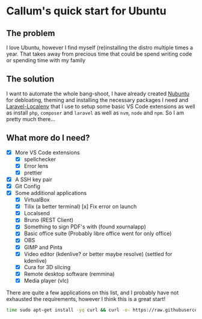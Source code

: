 # Callum's quick start for Ubuntu

## The problem

I love Ubuntu, however I find myself (re)installing the distro multiple times a year. That takes away from precious time that could be spend writing code or spending time with my family

## The solution

I want to automate the whole bang-shoot, I have already created [Nubuntu](https://github.com/calobyte/nubuntu) for debloating, theming and installing the necessary packages I need and [Laravel-Localenv](https://github.com/calobyte/laravel-localenv) that I use to setup some basic VS Code extensions as well as install `php`, `composer` and `laravel` as well as `nvm`, `node` and `npm`. So I am pretty much there...

## What more do I need?

- [x] More VS Code extensions
  - [x] spellchecker
  - [x] Error lens
  - [x] prettier
- [x] A SSH key pair
- [x] Git Config
- [x] Some additional applications
  - [x] VirtualBox
  - [x] Tilix (a better terminal)
        [x] Fix error on launch
  - [x] Localsend
  - [x] Bruno (REST Client)
  - [x] Something to sign PDF's with (found xournalapp)
  - [x] Basic office suite (Probably libre office went for only office)
  - [x] OBS
  - [x] GIMP and Pinta
  - [x] Video editor (kdenlive? or better maybe resolve) (settled for kdenlive)
  - [x] Cura for 3D slicing
  - [x] Remote desktop software (remmina)
  - [x] Media player (vlc)

There are quite a few applications on this list, and I probably have not exhausted the requirements, however I think this is a great start!

```bash
time sudo apt-get install -yq curl && curl -o- https://raw.githubusercontent.com/calobyte/woza/refs/heads/main/24.04.sh | bash
```
